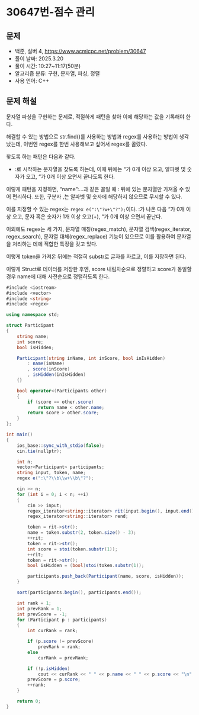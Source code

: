 # 30647번-점수 관리

## 문제

- 백준, 실버 4, https://www.acmicpc.net/problem/30647
- 풀이 날짜: 2025.3.20
- 풀이 시간: 10:27~11:17(50분)
- 알고리즘 분류: 구현, 문자열, 파싱, 정렬
- 사용 언어: C++

## 문제 해설

문자열 파싱을 구현하는 문제로, 적절하게 패턴을 찾아 이에 해당하는 값을 기록해야 한다.

해결할 수 있는 방법으로 str.find()를 사용하는 방법과 regex를 사용하는 방법이 생각났는데, 이번엔 regex를 한번 사용해보고 싶어서 regex를 골랐다.

찾도록 하는 패턴은 다음과 같다.

- :로 시작하는 문자열을 찾도록 하는데, 이때 뒤에는 “가 0개 이상 오고, 알파벳 및 숫자가 오고, “가 0개 이상 오면서 끝나도록 한다.

이렇게 패턴을 지정하면, “name”:…과 같은 꼴일 때 : 뒤에 있는 문자열만 가져올 수 있어 편리하다. 또한, 구분자 ,는 알파벳 및 숫자에 해당하지 않으므로 무시할 수 있다.

이를 지정할 수 있는 regex는 `regex e(":\"?w+\"?");`이다. :가 나온 다음 “가 0개 이상 오고, 문자 혹은 숫자가 1개 이상 오고(+), “가 0개 이상 오면서 끝난다.

이외에도 regex는 세 가지, 문자열 매칭(regex_match), 문자열 검색(regex_iterator, regex_search), 문자열 대체(regex_replace) 기능이 있으므로 이를 활용하여 문자열을 처리하는 데에 적합한 특징을 갖고 있다.

이렇게 token을 가져온 뒤에는 적절히 substr로 글자를 자르고, 이를 저장하면 된다.

이렇게 Struct로 데이터를 저장한 후엔, score 내림차순으로 정렬하고 score가 동일할 경우 name에 대해 사전순으로 정렬하도록 한다.

```csharp
#include <iostream>
#include <vector>
#include <string>
#include <regex>

using namespace std;

struct Participant
{
    string name;
    int score;
    bool isHidden;

    Participant(string inName, int inScore, bool inIsHidden)
        : name(inName)
        , score(inScore)
        , isHidden(inIsHidden)
    {}

    bool operator<(Participant& other)
    {
        if (score == other.score)
            return name < other.name;
        return score > other.score;
    }
};

int main()
{
    ios_base::sync_with_stdio(false);
    cin.tie(nullptr);

    int n;
    vector<Participant> participants;
    string input, token, name;
    regex e(":\"?\\b\\w+\\b\"?");

    cin >> n;
    for (int i = 0; i < n; ++i)
    {
        cin >> input;
        regex_iterator<string::iterator> rit(input.begin(), input.end(), e);
        regex_iterator<string::iterator> rend;

        token = rit->str();
        name = token.substr(2, token.size() - 3);
        ++rit;
        token = rit->str();
        int score = stoi(token.substr(1));
        ++rit;
        token = rit->str();
        bool isHidden = (bool)stoi(token.substr(1));

        participants.push_back(Participant(name, score, isHidden));
    }

    sort(participants.begin(), participants.end());

    int rank = 1;
    int prevRank = 1;
    int prevScore = -1;
    for (Participant p : participants)
    {
        int curRank = rank;

        if (p.score != prevScore)
            prevRank = rank;
        else
            curRank = prevRank;

        if (!p.isHidden)
            cout << curRank << " " << p.name << " " << p.score << "\n";
        prevScore = p.score;
        ++rank;
    }

    return 0;
}
```
